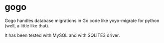 gogo
====

Gogo handles database migrations in Go code like yoyo-migrate for python (well, a little like that).

It has been tested with MySQL and with SQLITE3 driver.
